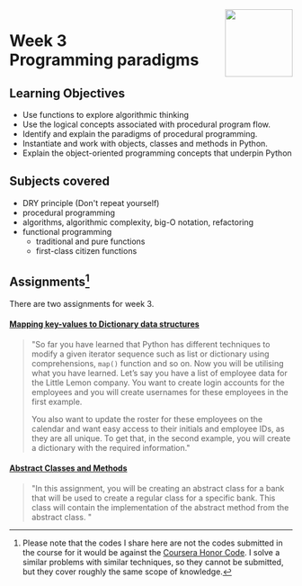 <a href="../">
  <img src="/img/Programming_in_Python_logo.avif" width="120" align="right">
</a>

# Week 3 <br> Programming paradigms

## Learning Objectives
- Use functions to explore algorithmic thinking
- Use the logical concepts associated with procedural program flow.
- Identify and explain the paradigms of procedural programming.
- Instantiate and work with objects, classes and methods in Python.
- Explain the object-oriented programming concepts that underpin Python

## Subjects covered
- DRY principle (Don't repeat yourself)
- procedural programming
- algorithms, algorithmic complexity, big-O notation, refactoring
- functional programming 
  - traditional and pure functions
  - first-class citizen functions

## Assignments[^1]

[^1]: Please note that the codes I share here are not the codes submitted in the course for it would be against the [Coursera Honor Code](https://www.coursera.support/s/article/209818863-Coursera-Honor-Code?language=en_US). I solve a similar problems with similar techniques, so they cannot be submitted, but they cover roughly the same scope of knowledge. 

There are two assignments for week 3. 

#### [Mapping key-values to Dictionary data structures](./functions_loops_datastructures.py)

> "So far you have learned that Python has different techniques to modify a given iterator sequence such as list or dictionary using comprehensions, `map()` function and so on. Now you will be utilising what you have learned. Let’s say you have a list of employee data for the Little Lemon company. You want to create login accounts for the employees and you will create usernames for these employees in the first example. 
> 
> You also want to update the roster for these employees on the calendar and want easy access to their initials and employee IDs, as they are all unique. To get that, in the second example, you will create a dictionary with the required information."

#### [Abstract Classes and Methods](./read_write.py)

> "In this assignment, you will be creating an abstract class for a bank that will be used to create a regular class for a specific bank. This class will contain the implementation of the abstract method from the abstract class. "
